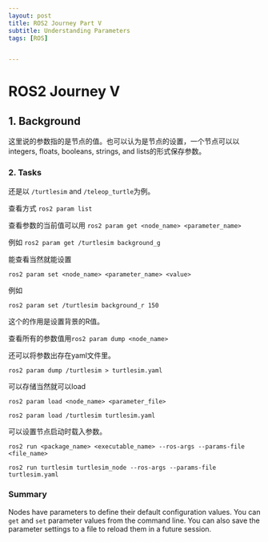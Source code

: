 ```yaml
---
layout: post
title: ROS2 Journey Part V
subtitle: Understanding Parameters
tags: [ROS]


---
```


<head>
    <script src="https://cdn.mathjax.org/mathjax/latest/MathJax.js?config=TeX-AMS-MML_HTMLorMML" type="text/javascript"></script>
    <script type="text/x-mathjax-config">
        MathJax.Hub.Config({
            tex2jax: {
            skipTags: ['script', 'noscript', 'style', 'textarea', 'pre'],
            inlineMath: [['$','$']]
            }
        });
    </script>
</head>



# ROS2 Journey V



## 1. Background

这里说的参数指的是节点的值。也可以认为是节点的设置，一个节点可以以 integers, floats, booleans, strings, and lists的形式保存参数。

### 2. Tasks

还是以 `/turtlesim` and `/teleop_turtle`为例。

查看方式 `ros2 param list`

查看参数的当前值可以用 `ros2 param get <node_name> <parameter_name>`

例如 `ros2 param get /turtlesim background_g`

能查看当然就能设置

`ros2 param set <node_name> <parameter_name> <value>`

例如

`ros2 param set /turtlesim background_r 150`

这个的作用是设置背景的R值。

查看所有的参数值用`ros2 param dump <node_name>`

还可以将参数出存在yaml文件里。

`ros2 param dump /turtlesim > turtlesim.yaml`

可以存储当然就可以load

`ros2 param load <node_name> <parameter_file>`

`ros2 param load /turtlesim turtlesim.yaml`

可以设置节点启动时载入参数。

`ros2 run <package_name> <executable_name> --ros-args --params-file <file_name>`

`ros2 run turtlesim turtlesim_node --ros-args --params-file turtlesim.yaml`

### Summary

Nodes have parameters to define their default configuration values. You can `get` and `set` parameter values from the command line. You can also save the parameter settings to a file to reload them in a future session.
